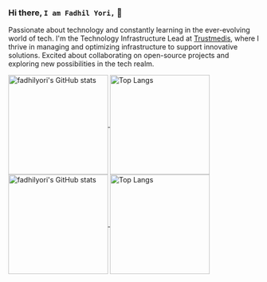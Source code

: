 ### Hi there, `I am Fadhil Yori,` 👋

Passionate about technology and constantly learning in the ever-evolving world of tech. I'm the Technology Infrastructure Lead at [Trustmedis](https://trustmedis.com), where I thrive in managing and optimizing infrastructure to support innovative solutions. Excited about collaborating on open-source projects and exploring new possibilities in the tech realm.

<a href="https://github.com/fadhilyori#gh-dark-mode-only">
  <img height=200 align="center" src="https://github-readme-stats.fadhilyori.my.id/api?username=fadhilyori&show_icons=true&hide_border=true&theme=dracula" alt="fadhilyori's GitHub stats">
</a>
<a href="https://github.com/fadhilyori#gh-dark-mode-only">
  <img height=200 align="center" src="https://github-readme-stats.fadhilyori.my.id/api/top-langs/?username=fadhilyori&hide_border=true&layout=compact&theme=dracula&langs_count=8&card_width=320&size_weight=0.5&count_weight=0.5&hide=html,javascript,css,scss,blade" alt="Top Langs">
</a>

<a href="https://github.com/fadhilyori#gh-light-mode-only">
  <img height=200 align="center" src="https://github-readme-stats.fadhilyori.my.id/api?username=fadhilyori&show_icons=true&hide_border=true&theme=default" alt="fadhilyori's GitHub stats">
</a>
<a href="https://github.com/fadhilyori#gh-light-mode-only">
  <img height=200 align="center" src="https://github-readme-stats.fadhilyori.my.id/api/top-langs/?username=fadhilyori&hide_border=true&layout=compact&theme=default&langs_count=8&card_width=320&size_weight=0.5&count_weight=0.5&hide=html,javascript,css,scss,blade" alt="Top Langs">
</a>

